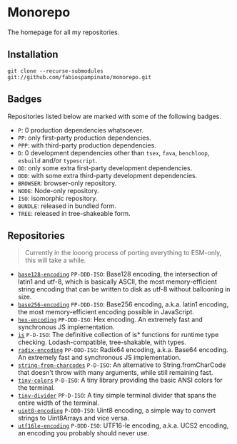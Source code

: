 # Monorepo

The homepage for all my repositories.

## Installation

```
git clone --recurse-submodules git://github.com/fabiospampinato/monorepo.git
```

## Badges

Repositories listed below are marked with some of the following badges.

- `P`: 0 production dependencies whatsoever.
- `PP`: only first-party production dependencies.
- `PPP`: with third-party production dependencies.
- `D`: 0 development dependencies other than `tsex`, `fava`, `benchloop`, `esbuild` and/or `typescript`.
- `DD`: only some extra first-party development dependencies.
- `DDD`: with some extra third-party development dependencies.
- `BROWSER`: browser-only repository.
- `NODE`: Node-only repository.
- `ISO`: isomorphic repository.
- `BUNDLE`: released in bundled form.
- `TREE`: released in tree-shakeable form.

## Repositories

> Currently in the looong process of porting everything to ESM-only, this will take a while.

- [`base128-encoding`](https://github.com/fabiospampinato/base128-encoding) `PP-DDD-ISO`: Base128 encoding, the intersection of latin1 and utf-8, which is basically ASCII, the most memory-efficient string encoding that can be written to disk as utf-8 without ballooning in size.
- [`base256-encoding`](https://github.com/fabiospampinato/base256-encoding) `PP-DDD-ISO`: Base256 encoding, a.k.a. latin1 encoding, the most memory-efficient encoding possible in JavaScript.
- [`hex-encoding`](https://github.com/fabiospampinato/hex-encoding) `PP-DDD-ISO`: Hex encoding. An extremely fast and synchronous JS implementation.
- [`is`](https://github.com/fabiospampinato/is) `P-D-ISO`: The definitive collection of is* functions for runtime type checking. Lodash-compatible, tree-shakable, with types.
- [`radix-encoding`](https://github.com/fabiospampinato/radix-encoding) `PP-DDD-ISO`: Radix64 encoding, a.k.a. Base64 encoding. An extremely fast and synchronous JS implementation.
- [`string-from-charcodes`](https://github.com/fabiospampinato/string-from-charcodes) `P-D-ISO`: An alternative to String.fromCharCode that doesn't throw with many arguments, while still remaining fast.
- [`tiny-colors`](https://github.com/fabiospampinato/tiny-colors) `P-D-ISO`: A tiny library providing the basic ANSI colors for the terminal.
- [`tiny-divider`](https://github.com/fabiospampinato/tiny-divider) `PP-D-ISO`: A tiny simple terminal divider that spans the entire width of the terminal.
- [`uint8-encoding`](https://github.com/fabiospampinato/uint8-encoding) `P-DDD-ISO`: Uint8 encoding, a simple way to convert strings to Uint8Arrays and vice versa.
- [`utf16le-encoding`](https://github.com/fabiospampinato/utf16le-encoding) `P-DDD-ISO`: UTF16-le encoding, a.k.a. UCS2 encoding, an encoding you probably should never use.
